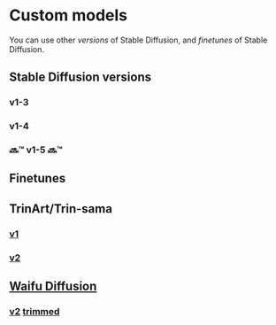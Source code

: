 <!--
This file is part of stable-diffusion-webui (https://github.com/sd-webui/stable-diffusion-webui/).

Copyright 2022 sd-webui team.
This program is free software: you can redistribute it and/or modify
it under the terms of the GNU Affero General Public License as published by
the Free Software Foundation, either version 3 of the License, or
(at your option) any later version.

This program is distributed in the hope that it will be useful,
but WITHOUT ANY WARRANTY; without even the implied warranty of
MERCHANTABILITY or FITNESS FOR A PARTICULAR PURPOSE.  See the
GNU Affero General Public License for more details.

You should have received a copy of the GNU Affero General Public License
along with this program.  If not, see <http://www.gnu.org/licenses/>.
-->

# Custom models

You can use other *versions* of Stable Diffusion, and *finetunes* of Stable Diffusion.

## Stable Diffusion versions

### v1-3

### v1-4

### 🔜™️ v1-5 🔜™️ 

## Finetunes

## TrinArt/Trin-sama

### [v1](https://huggingface.co/naclbit/trinart_stable_diffusion)

### [v2](https://huggingface.co/naclbit/trinart_stable_diffusion_v2)

## [Waifu Diffusion](https://huggingface.co/hakurei/waifu-diffusion)

### [v2](https://storage.googleapis.com/ws-store2/wd-v1-2-full-ema.ckpt) [trimmed](https://huggingface.co/crumb/pruned-waifu-diffusion)
